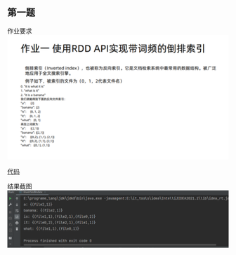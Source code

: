 ## 第一题
作业要求
![作业要求](/images/04-spark/homework01.png)

[代码](/src/main/scala/com/zzkk/spark/homework01/InvertedIndex.scala)

结果截图
![结果截图](/images/04-spark/result01.png)
